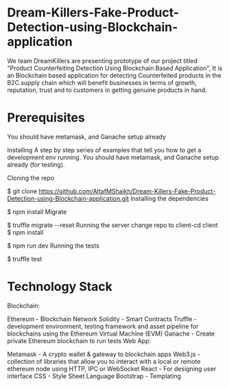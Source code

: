 # Dream-Killers-Fake-Product-Detection-using-Blockchain-application
We team DreamKillers are presenting prototype of our project titled "Product Counterfeiting Detection Using Blockchain Based Application", It is an Blockchain based application for detecting Counterfeited products in the B2C supply chain which will benefit businesses in terms of growth, reputation, trust and to customers in getting genuine products in hand.

# Prerequisites
You should have metamask, and Ganache setup already

Installing
A step by step series of examples that tell you how to get a development env running. You should have metamask, and Ganache setup already (for testing).

Cloning the repo

$ git clone https://github.com/AltafMShaikh/Dream-Killers-Fake-Product-Detection-using-Blockchain-application.git
Installing the dependencies

$ npm install
Migrate

$ truffle migrate --reset
Running the server
change repo to client-cd client
$ npm install 

$ npm run dev
Running the tests

$ truffle test
# Technology Stack
Blockchain:

Ethereum - Blockchain Network
Solidity - Smart Contracts
Truffle - development environment, testing framework and asset pipeline for blockchains using the Ethereum Virtual Machine (EVM)
Ganache - Create private Ethereum blockchain to run tests
Web App:

Metamask - A crypto wallet & gateway to blockchain apps
Web3.js - collection of libraries that allow you to interact with a local or remote ethereum node using HTTP, IPC or WebSocket
React - For designing user interface
CSS - Style Sheet Language
Bootstrap - Templating
